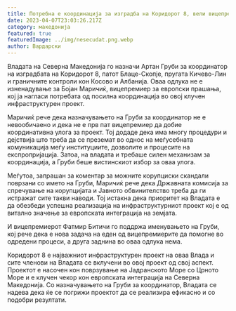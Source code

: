 ```yaml
---
title: Потребна е координација за изградба на Коридорот 8, вели вицепремиерот Маричиќ
date: 2023-04-07T23:03:26.217Z
category: македонија
featured: true
featuredImage: ../img/nesecudat.png.webp
author: Вардарски
---
```


Владата на Северна Македонија го назначи Артан Груби за координатор на изградбата на Коридорот 8, патот Блаце-Скопје, пругата Кичево-Лин и граничните контроли кон Косово и Албанија. Оваа одлука не е изненадување за Бојан Маричиќ, вицепремиер за европски прашања, кој ја нагласи потребата од посилна координација во овој клучен инфраструктурен проект.

Маричиќ рече дека назначувањето на Груби за координатор не е невообичаено и дека не е прв пат вицепремиер да добие координативна улога за проект. Тој додаде дека има многу процедури и дејствија што треба да се преземат во однос на меѓусебната комуникација меѓу институциите, дозволите и процесите на експропријација. Затоа, на владата и требаше силен механизам за координација, а Груби беше вистинскиот избор за оваа улога.

Меѓутоа, запрашан за коментар за можните корупциски скандали поврзани со името на Груби, Маричиќ рече дека Државната комисија за спречување на корупцијата и Јавното обвинителство треба да ги истражат сите такви наводи. Тој истакна дека приоритет на Владата е да обезбеди успешна реализација на инфраструктурниот проект кој е од витално значење за европската интеграција на земјата.

И вицепремиерот Фатмир Битичи го поддржа именувањето на Груби, кој рече дека е нова задача на еден од вицепремиерите да помогне во одредени процеси, а друга заднина во оваа одлука нема.

Коридорот 8 е најважниот инфраструктурен проект на оваа Влада и сите членови на Владата се вклучени во овој проект од свој аспект. Проектот е насочен кон поврзување на Јадранското Море со Црното Море и е клучен чекор кон европската интеграција на Северна Македонија. Со назначувањето на Груби за координатор, Владата се надева дека ќе се погрижи проектот да се реализира ефикасно и со подобри резултати.

